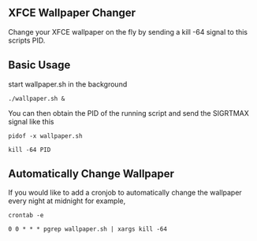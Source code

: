 ## XFCE Wallpaper Changer
Change your XFCE wallpaper on the fly by sending a kill -64 signal to this scripts PID.<br>


## Basic Usage
start wallpaper.sh in the background
```
./wallpaper.sh &
```
You can then obtain the PID of the running script and send the SIGRTMAX signal like this
```
pidof -x wallpaper.sh
```
```
kill -64 PID
```

## Automatically Change Wallpaper
If you would like to add a cronjob to automatically change the wallpaper every night at midnight for example,<br>

```
crontab -e
```
```
0 0 * * * pgrep wallpaper.sh | xargs kill -64

